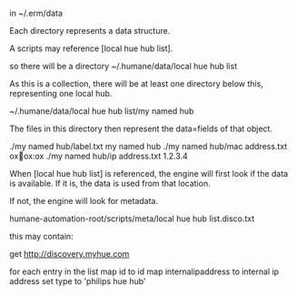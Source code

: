 
in ~/.erm/data


Each directory represents a data structure.


A scripts may reference 
	[local hue hub list].

so there will be a directory
	~/.humane/data/local hue hub list

As this is a collection, there will be at least one directory below this, representing one local hub.

   ~/.humane/data/local hue hub list/my named hub


The files in this directory then represent the data=fields of that object.

   ./my named hub/label.txt         my named hub
   ./my named hub/mac address.txt   ox:ox:ox:ox
   ./my named hub/ip address.txt    1.2.3.4

When [local hue hub list] is referenced, the engine will first look if the data is available.
If it is, the data is used from that location.

If not, the engine will look for metadata.

humane-automation-root/scripts/meta/local hue hub list.disco.txt

this may contain:
   
   get http://discovery.myhue.com

   for each entry in the list
	map id to id
	map internalipaddress to internal ip address
	set type to 'philips hue hub'



   
   